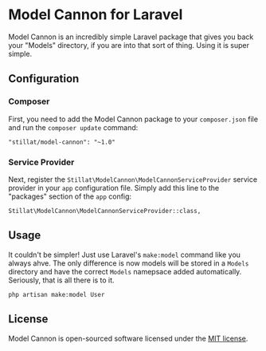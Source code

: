 # Model Cannon for Laravel

Model Cannon is an incredibly simple Laravel package that gives you back your "Models" directory, if you are into that sort of thing. Using it is super simple.

## Configuration

### Composer

First, you need to add the Model Cannon package to your `composer.json` file and run the `composer update` command:

```
"stillat/model-cannon": "~1.0"
```

### Service Provider

Next, register the `Stillat\ModelCannon\ModelCannonServiceProvider` service provider in your `app` configuration file. Simply add this line to the "packages" section of the `app` config:

```
Stillat\ModelCannon\ModelCannonServiceProvider::class,
```

## Usage

It couldn't be simpler! Just use Laravel's `make:model` command like you always ahve. The only difference is now models will be stored in a `Models` directory and have the correct `Models` namepsace added automatically. Seriously, that is all there is to it.

```
php artisan make:model User
```

## License

Model Cannon is open-sourced software licensed under the [MIT license](http://opensource.org/licenses/MIT).